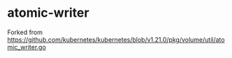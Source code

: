 # atomic-writer

Forked from https://github.com/kubernetes/kubernetes/blob/v1.21.0/pkg/volume/util/atomic_writer.go
